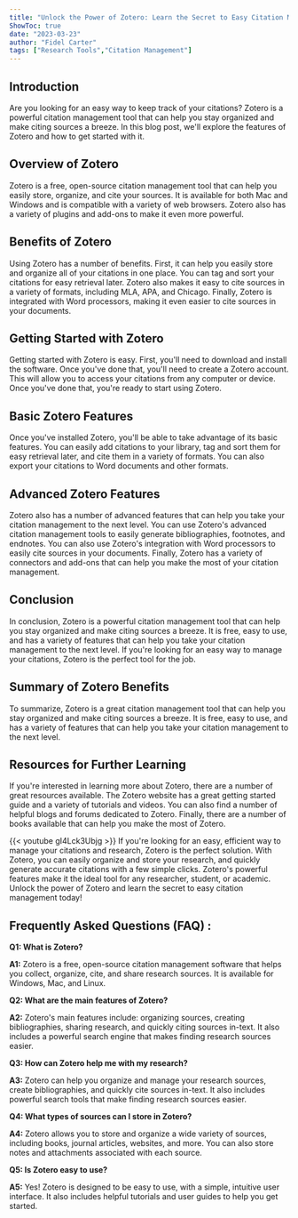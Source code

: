 ```yaml
---
title: "Unlock the Power of Zotero: Learn the Secret to Easy Citation Management!"
ShowToc: true 
date: "2023-03-23"
author: "Fidel Carter" 
tags: ["Research Tools","Citation Management"]
---
```

## Introduction
Are you looking for an easy way to keep track of your citations? Zotero is a powerful citation management tool that can help you stay organized and make citing sources a breeze. In this blog post, we'll explore the features of Zotero and how to get started with it.

## Overview of Zotero
Zotero is a free, open-source citation management tool that can help you easily store, organize, and cite your sources. It is available for both Mac and Windows and is compatible with a variety of web browsers. Zotero also has a variety of plugins and add-ons to make it even more powerful.

## Benefits of Zotero
Using Zotero has a number of benefits. First, it can help you easily store and organize all of your citations in one place. You can tag and sort your citations for easy retrieval later. Zotero also makes it easy to cite sources in a variety of formats, including MLA, APA, and Chicago. Finally, Zotero is integrated with Word processors, making it even easier to cite sources in your documents.

## Getting Started with Zotero
Getting started with Zotero is easy. First, you'll need to download and install the software. Once you've done that, you'll need to create a Zotero account. This will allow you to access your citations from any computer or device. Once you've done that, you're ready to start using Zotero.

## Basic Zotero Features
Once you've installed Zotero, you'll be able to take advantage of its basic features. You can easily add citations to your library, tag and sort them for easy retrieval later, and cite them in a variety of formats. You can also export your citations to Word documents and other formats.

## Advanced Zotero Features
Zotero also has a number of advanced features that can help you take your citation management to the next level. You can use Zotero's advanced citation management tools to easily generate bibliographies, footnotes, and endnotes. You can also use Zotero's integration with Word processors to easily cite sources in your documents. Finally, Zotero has a variety of connectors and add-ons that can help you make the most of your citation management.

## Conclusion
In conclusion, Zotero is a powerful citation management tool that can help you stay organized and make citing sources a breeze. It is free, easy to use, and has a variety of features that can help you take your citation management to the next level. If you're looking for an easy way to manage your citations, Zotero is the perfect tool for the job.

## Summary of Zotero Benefits
To summarize, Zotero is a great citation management tool that can help you stay organized and make citing sources a breeze. It is free, easy to use, and has a variety of features that can help you take your citation management to the next level. 

## Resources for Further Learning
If you're interested in learning more about Zotero, there are a number of great resources available. The Zotero website has a great getting started guide and a variety of tutorials and videos. You can also find a number of helpful blogs and forums dedicated to Zotero. Finally, there are a number of books available that can help you make the most of Zotero.

{{< youtube gI4Lck3Ubjg >}} 
If you're looking for an easy, efficient way to manage your citations and research, Zotero is the perfect solution. With Zotero, you can easily organize and store your research, and quickly generate accurate citations with a few simple clicks. Zotero's powerful features make it the ideal tool for any researcher, student, or academic. Unlock the power of Zotero and learn the secret to easy citation management today!

## Frequently Asked Questions (FAQ) :
**Q1: What is Zotero?**

**A1:** Zotero is a free, open-source citation management software that helps you collect, organize, cite, and share research sources. It is available for Windows, Mac, and Linux.

**Q2: What are the main features of Zotero?**

**A2:** Zotero's main features include: organizing sources, creating bibliographies, sharing research, and quickly citing sources in-text. It also includes a powerful search engine that makes finding research sources easier.

**Q3: How can Zotero help me with my research?**

**A3:** Zotero can help you organize and manage your research sources, create bibliographies, and quickly cite sources in-text. It also includes powerful search tools that make finding research sources easier.

**Q4: What types of sources can I store in Zotero?**

**A4:** Zotero allows you to store and organize a wide variety of sources, including books, journal articles, websites, and more. You can also store notes and attachments associated with each source.

**Q5: Is Zotero easy to use?**

**A5:** Yes! Zotero is designed to be easy to use, with a simple, intuitive user interface. It also includes helpful tutorials and user guides to help you get started.





